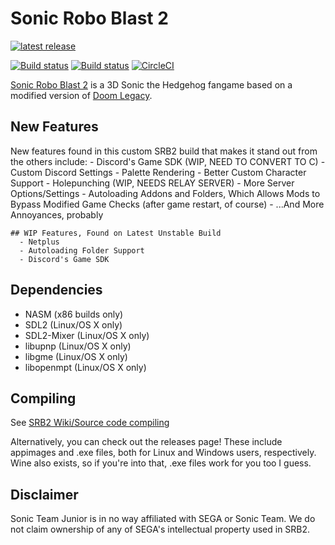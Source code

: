 # Sonic Robo Blast 2
[![latest release](https://badgen.net/github/release/STJr/SRB2/stable)](https://github.com/STJr/SRB2/releases/latest)

[![Build status](https://ci.appveyor.com/api/projects/status/399d4hcw9yy7hg2y?svg=true)](https://ci.appveyor.com/project/STJr/srb2)
[![Build status](https://travis-ci.org/STJr/SRB2.svg?branch=master)](https://travis-ci.org/STJr/SRB2)
[![CircleCI](https://circleci.com/gh/STJr/SRB2/tree/master.svg?style=svg)](https://circleci.com/gh/STJr/SRB2/tree/master)

[Sonic Robo Blast 2](https://srb2.org/) is a 3D Sonic the Hedgehog fangame based on a modified version of [Doom Legacy](http://doomlegacy.sourceforge.net/).

## New Features
  New features found in this custom SRB2 build that makes it stand out from the others include:
    - Discord's Game SDK (WIP, NEED TO CONVERT TO C)
    - Custom Discord Settings
    - Palette Rendering
    - Better Custom Character Support
    - Holepunching (WIP, NEEDS RELAY SERVER)
    - More Server Options/Settings
    - Autoloading Addons and Folders, Which Allows Mods to Bypass Modified Game Checks (after game restart, of course)
    - ...And More Annoyances, probably
    
    ## WIP Features, Found on Latest Unstable Build
      - Netplus
      - Autoloading Folder Support
      - Discord's Game SDK
      
## Dependencies
- NASM (x86 builds only)
- SDL2 (Linux/OS X only)
- SDL2-Mixer (Linux/OS X only)
- libupnp (Linux/OS X only)
- libgme (Linux/OS X only)
- libopenmpt (Linux/OS X only)

## Compiling

See [SRB2 Wiki/Source code compiling](http://wiki.srb2.org/wiki/Source_code_compiling)

Alternatively, you can check out the releases page! These include appimages and .exe files, both for Linux and Windows users, respectively. Wine also exists, so if you're into that, .exe files work for you too I guess.

## Disclaimer
Sonic Team Junior is in no way affiliated with SEGA or Sonic Team. We do not claim ownership of any of SEGA's intellectual property used in SRB2.

